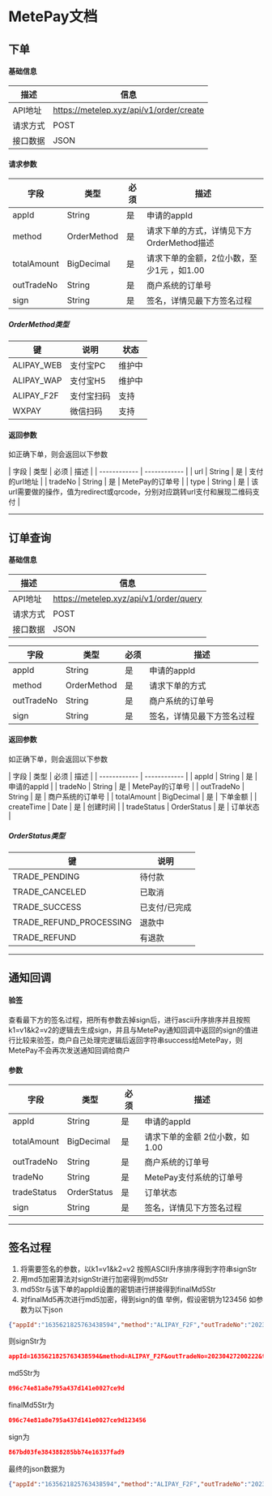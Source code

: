 # MetePay文档

## 下单

#### 基础信息

| 描述     | 信息                                    |
| -------- | --------------------------------------- |
| API地址  | https://metelep.xyz/api/v1/order/create |
| 请求方式 | POST                                    |
| 接口数据 | JSON                                    |

#### 请求参数

| 字段        | 类型        | 必须 | 描述                                      |
| ----------- | ----------- | ---- | ----------------------------------------- |
| appId       | String      | 是   | 申请的appId                               |
| method      | OrderMethod | 是   | 请求下单的方式，详情见下方OrderMethod描述 |
| totalAmount | BigDecimal  | 是   | 请求下单的金额，2位小数，至少1元 ，如1.00 |
| outTradeNo  | String      | 是   | 商户系统的订单号                          |
| sign        | String      | 是   | 签名，详情见最下方签名过程                |

##### OrderMethod类型

| 键         | 说明       | 状态   |
| ---------- | ---------- | ------ |
| ALIPAY_WEB | 支付宝PC   | 维护中 |
| ALIPAY_WAP | 支付宝H5   | 维护中 |
| ALIPAY_F2F | 支付宝扫码 | 支持   |
| WXPAY      | 微信扫码   | 支持   |

#### 返回参数

如正确下单，则会返回以下参数

|  字段 |  类型  |  必须  |  描述  |
| ------------ | ------------ |
| url  | String | 是 | 支付的url地址   |
| tradeNo  | String | 是 | MetePay的订单号   |
| type  |  String | 是 | 该url需要做的操作，值为redirect或qrcode，分别对应跳转url支付和展现二维码支付  |

---

## 订单查询

#### 基础信息

| 描述     | 信息                                   |
| -------- | -------------------------------------- |
| API地址  | https://metelep.xyz/api/v1/order/query |
| 请求方式 | POST                                   |
| 接口数据 | JSON                                   |

| 字段       | 类型        | 必须 | 描述                       |
| ---------- | ----------- | ---- | -------------------------- |
| appId      | String      | 是   | 申请的appId                |
| method     | OrderMethod | 是   | 请求下单的方式             |
| outTradeNo | String      | 是   | 商户系统的订单号           |
| sign       | String      | 是   | 签名，详情见最下方签名过程 |

#### 返回参数

如正确下单，则会返回以下参数

|  字段 |  类型  |  必须  |  描述  |
| ------------ | ------------ |
| appId | String | 是 | 申请的appId |
| tradeNo  | String | 是 | MetePay的订单号   |
| outTradeNo | String | 是 | 商户系统的订单号 |
| totalAmount | BigDecimal | 是 | 下单金额 |
| createTime | Date | 是 | 创建时间 |
| tradeStatus  |  OrderStatus | 是 | 订单状态  |

##### OrderStatus类型

| 键                      | 说明          |
| ----------------------- | ------------- |
| TRADE_PENDING           | 待付款        |
| TRADE_CANCELED          | 已取消        |
| TRADE_SUCCESS           | 已支付/已完成 |
| TRADE_REFUND_PROCESSING | 退款中        |
| TRADE_REFUND            | 有退款        |

---

## 通知回调

#### 验签

查看最下方的签名过程，把所有参数去掉sign后，进行ascii升序排序并且按照k1=v1&k2=v2的逻辑去生成sign，并且与MetePay通知回调中返回的sign的值进行比较来验签，商户自己处理完逻辑后返回字符串success给MetePay，则MetePay不会再次发送通知回调给商户

#### 参数

| 字段        | 类型        | 必须 | 描述                           |
| ----------- | ----------- | ---- | ------------------------------ |
| appId       | String      | 是   | 申请的appId                    |
| totalAmount | BigDecimal  | 是   | 请求下单的金额 2位小数，如1.00 |
| outTradeNo  | String      | 是   | 商户系统的订单号               |
| tradeNo     | String      | 是   | MetePay支付系统的订单号        |
| tradeStatus | OrderStatus | 是   | 订单状态                       |
| sign        | String      | 是   | 签名，详情见下方签名过程       |

---

## 签名过程

1. 将需要签名的参数，以k1=v1&k2=v2 按照ASCII升序排序得到字符串signStr
2. 用md5加密算法对signStr进行加密得到md5Str
3. md5Str与该下单的appId设置的密钥进行拼接得到finalMd5Str
4. 对finalMd5再次进行md5加密，得到sign的值
   举例，假设密钥为123456
   如参数为以下json

```json
{"appId":"1635621825763438594","method":"ALIPAY_F2F","outTradeNo":"20230427200222","totalAmount":"1.00"}
```

则signStr为

```json
appId=1635621825763438594&method=ALIPAY_F2F&outTradeNo=20230427200222&totalAmount=1.00
```

md5Str为

```json
096c74e81a8e795a437d141e0027ce9d
```

finalMd5Str为

```json
096c74e81a8e795a437d141e0027ce9d123456
```

sign为

```json
867bd03fe384388285bb74e16337fad9
```

最终的json数据为

```json
{"appId":"1635621825763438594","method":"ALIPAY_F2F","outTradeNo":"20230427200222","sign":"867bd03fe384388285bb74e16337fad9","totalAmount":"1.00"}
```

